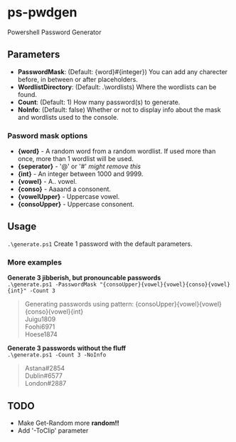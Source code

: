 # ps-pwdgen
Powershell Password Generator

## Parameters
 - **PasswordMask**: (Default: {word}#{integer}) You can add any charecter before, in between or after placeholders.
 - **WordlistDirectory**: (Default: .\wordlists) Where the wordlists can be found.
 - **Count**: (Default: 1) How many password(s) to generate.
 - **NoInfo**: (Default: false) Whether or not to display info about the mask and wordlists used to the console.

### Pasword mask options
 - **{word}** - A random word from a random wordlist. If used more than once, more than 1 wordlist will be used.  
 - **{seperator}** - '@' or '#' *might remove this*   
 - **{int}** - An integer between 1000 and 9999.  
 - **{vowel}** - A.. vowel.  
 - **{conso}** - Aaaand a consonent.  
 - **{vowelUpper}** - Uppercase vowel.  
 - **{consoUpper}** - Uppercase consonent.  

## Usage
`.\generate.ps1` Create 1 password with the default parameters.

### More examples

**Generate 3 jibberish, but pronouncable passwords**  
`.\generate.ps1 -PasswordMask "{consoUpper}{vowel}{vowel}{conso}{vowel}{int}" -Count 3`
>Generating passwords using pattern: {consoUpper}{vowel}{vowel}{conso}{vowel}{int}  
Juigu1809  
Foohi6971  
Hoese1874

**Generate 3 passwords without the fluff**  
`.\generate.ps1 -Count 3 -NoInfo`
>Astana#2854  
Dublin#6577  
London#2887  

## TODO
 - Make Get-Random more **random!!**
 - Add '-ToClip' parameter
